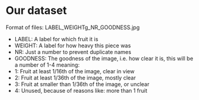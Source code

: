 
# Our dataset

Format of files: LABEL_WEIGHTg_NR_GOODNESS.jpg

 - LABEL:    A label for which fruit it is
 - WEIGHT:   A label for how heavy this piece was
 - NR:       Just a number to prevent duplicate names
 - GOODNESS: The goodness of the image, i.e. how clear it is,
 this will be a number of 1-4 meaning:
  - 1: Fruit at least 1/16th of the image, clear in view
  - 2: Fruit at least 1/36th of the image, mostly clear
  - 3: Fruit at smaller than 1/36th of the image, or unclear
  - 4: Unused, because of reasons like: more than 1 fruit
